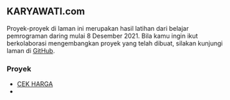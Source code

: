 ## KARYAWATI.com

Proyek-proyek di laman ini merupakan hasil latihan dari belajar pemrograman daring mulai 8 Desember 2021. 
Bila kamu ingin ikut berkolaborasi mengembangkan proyek yang telah dibuat, silakan kunjungi laman di <a href="https://github.com/karyawati/">GitHub</a>.

### Proyek 
- <a href="https://cek-harga.karyawati.com">CEK HARGA</a> 
-
